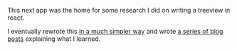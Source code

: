 This next app was the home for some research I did on writing a treeview in react. 

I eventually rewrote this [in a much simpler way](https://github.com/joshuawootonn/react-components-from-scratch/tree/main/components/treeview) and wrote [a series of blog posts](https://www.joshuawootonn.com/react-treeview-component) explaining what I learned.